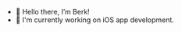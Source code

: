 - 👋 Hello there, I’m Berk!
- 🌱 I'm currently working on iOS app development.

<!---
berkiyo/berkiyo is a ✨ special ✨ repository because its `README.md` (this file) appears on your GitHub profile.
You can click the Preview link to take a look at your changes.
--->
